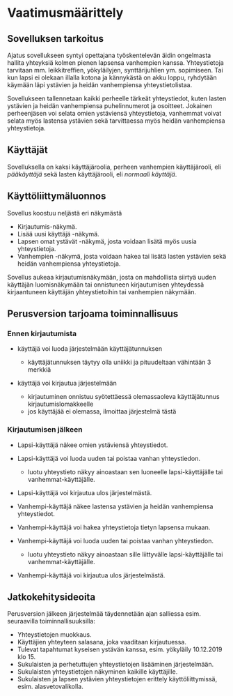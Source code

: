 # Vaatimusmäärittely

## Sovelluksen tarkoitus

Ajatus sovellukseen syntyi opettajana työskentelevän äidin ongelmasta hallita yhteyksiä kolmen pienen lapsensa vanhempien kanssa. Yhteystietoja tarvitaan mm. leikkitreffien, yökyläilyjen, synttärijuhlien ym. sopimiseen. Tai kun lapsi ei olekaan illalla kotona ja kännykästä on akku loppu, ryhdytään käymään läpi ystävien ja heidän vanhempiensa yhteystietolistaa. 

Sovellukseen tallennetaan kaikki perheelle tärkeät yhteystiedot, kuten lasten ystävien ja heidän vanhempiensa puhelinnumerot ja osoitteet. Jokainen perheenjäsen voi selata omien ystäviensä yhteystietoja, vanhemmat voivat selata myös lastensa ystävien sekä tarvittaessa myös heidän vanhempiensa yhteystietoja. 

## Käyttäjät

Sovelluksella on kaksi käyttäjäroolia, perheen vanhempien käyttäjärooli, eli _pääkäyttäjä_ sekä lasten käyttäjärooli, eli _normaali käyttäjä_.

## Käyttöliittymäluonnos

Sovellus koostuu neljästä eri näkymästä

* Kirjautumis-näkymä.
* Lisää uusi käyttäjä -näkymä.
* Lapsen omat ystävät -näkymä, josta voidaan lisätä myös uusia yhteystietoja.
* Vanhempien -näkymä, josta voidaan hakea tai lisätä lasten ystävien sekä heidän vanhempiensa yhteystietoja.

Sovellus aukeaa kirjautumisnäkymään, josta on mahdollista siirtyä uuden käyttäjän luomisnäkymään tai onnistuneen kirjautumisen yhteydessä kirjaantuneen käyttäjän yhteystietoihin tai vanhempien näkymään.

## Perusversion tarjoama toiminnallisuus

### Ennen kirjautumista

- käyttäjä voi luoda järjestelmään käyttäjätunnuksen
  - käyttäjätunnuksen täytyy olla uniikki ja pituudeltaan vähintään 3 merkkiä

- käyttäjä voi kirjautua järjestelmään
  - kirjautuminen onnistuu syötettäessä olemassaoleva käyttäjätunnus kirjautumislomakkeelle
  - jos käyttäjää ei olemassa, ilmoittaa järjestelmä tästä

### Kirjautumisen jälkeen

- Lapsi-käyttäjä näkee omien ystäviensä yhteystiedot.

- Lapsi-käyttäjä voi luoda uuden tai poistaa vanhan yhteystiedon.
  - luotu yhteystieto näkyy ainoastaan sen luoneelle lapsi-käyttäjälle tai vanhemmat-käyttäjälle.

- Lapsi-käyttäjä voi kirjautua ulos järjestelmästä.

- Vanhempi-käyttäjä näkee lastensa ystävien ja heidän vanhempiensa yhteystiedot.

- Vanhempi-käyttäjä voi hakea yhteystietoja tietyn lapsensa mukaan.

- Vanhempi-käyttäjä voi luoda uuden tai poistaa vanhan yhteystiedon.
  - luotu yhteystieto näkyy ainoastaan sille liittyvälle lapsi-käyttäjälle tai vanhemmat-käyttäjälle.

- Vanhempi-käyttäjä voi kirjautua ulos järjestelmästä.

## Jatkokehitysideoita

Perusversion jälkeen järjestelmää täydennetään ajan salliessa esim. seuraavilla toiminnallisuuksilla:

- Yhteystietojen muokkaus.
- Käyttäjien yhteyteen salasana, joka vaaditaan kirjautuessa.
- Tulevat tapahtumat kyseisen ystävän kanssa, esim. yökyläily 10.12.2019 klo 15.
- Sukulaisten ja perhetuttujen yhteystietojen lisääminen järjestelmään.
- Sukulaisten yhteystietojen näkyminen kaikille käyttäjille. 
- Sukulaisten ja lapsen ystävien yhteystietojen erittely käyttöliittymissä, esim. alasvetovalikolla.
